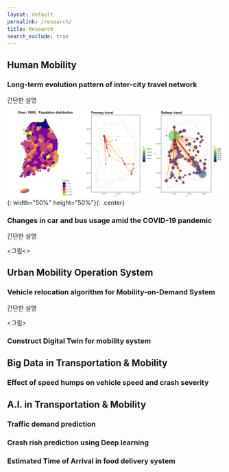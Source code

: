 ```yaml
---
layout: default
permalink: /research/
title: Research
search_exclude: true
---
```


## Human Mobility
### Long-term evolution pattern of inter-city travel network

간단한 설명

![](../images/inter_city_vis.gif){: width="50%" height="50%"}{: .center}

### Changes in car and bus usage amid the COVID-19 pandemic

간단한 설명

<그림<>

## Urban Mobility Operation System

### Vehicle relocation algorithm for Mobility-on-Demand System

간단한 설명

<그림>

### Construct Digital Twin for mobility system


## Big Data in Transportation & Mobility

### Effect of speed humps on vehicle speed and crash severity


## A.I. in Transportation & Mobility

### Traffic demand prediction

### Crash rish prediction using Deep learning

### Estimated Time of Arrival in food delivery system



